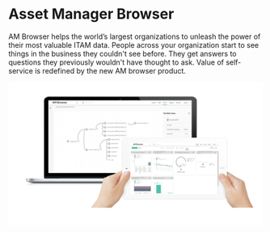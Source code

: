 # Asset Manager Browser

AM Browser helps the world’s largest organizations to unleash the power of their most valuable ITAM data. People across your organization start to see things in the business they couldn't see before. They get answers to questions they previously wouldn't have thought to ask. Value of self-service is redefined by the new AM browser product.

![Home](img/home.png)